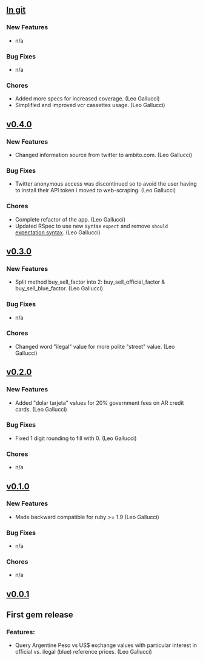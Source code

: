## [In git](https://github.com/elgalu/dolarblue/compare/v0.4.0...HEAD)

### New Features
* n/a

### Bug Fixes
* n/a

### Chores
* Added more specs for increased coverage. (Leo Gallucci)
* Simplified and improved vcr cassettes usage. (Leo Gallucci)

## [v0.4.0](https://github.com/elgalu/dolarblue/tree/v0.4.0)

### New Features
* Changed information source from twitter to ambito.com. (Leo Gallucci)

### Bug Fixes
* Twitter anonymous access was discontinued so to avoid the user having to install their API token i moved to web-scraping. (Leo Gallucci)

### Chores
* Complete refactor of the app. (Leo Gallucci)
* Updated RSpec to use new syntax `expect` and remove `should` [expectation syntax](http://goo.gl/BGxqP). (Leo Gallucci)

## [v0.3.0](https://github.com/elgalu/dolarblue/tree/v0.3.0)

### New Features
* Split method buy_sell_factor into 2: buy_sell_official_factor & buy_sell_blue_factor. (Leo Gallucci)

### Bug Fixes
* n/a

### Chores
* Changed word "ilegal" value for more polite "street" value. (Leo Gallucci)

## [v0.2.0](https://github.com/elgalu/dolarblue/tree/v0.2.0)

### New Features
* Added "dolar tarjeta" values for 20% government fees on AR credit cards. (Leo Gallucci)

### Bug Fixes
* Fixed 1 digit rounding to fill with 0. (Leo Gallucci)

### Chores
* n/a

## [v0.1.0](https://github.com/elgalu/dolarblue/tree/v0.1.0)

### New Features
* Made backward compatible for ruby >= 1.9 (Leo Gallucci)

### Bug Fixes
* n/a

### Chores
* n/a

## [v0.0.1](https://github.com/elgalu/dolarblue/tree/v0.0.1)

## First gem release

### Features:
* Query Argentine Peso vs US$ exchange values with particular interest in official vs. ilegal (blue) reference prices. (Leo Gallucci)
